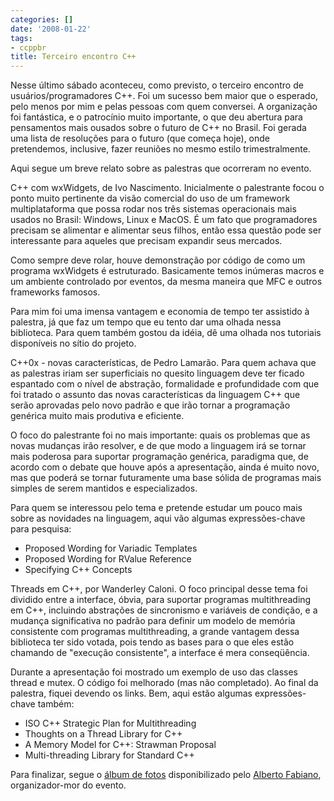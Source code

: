 ```yaml
---
categories: []
date: '2008-01-22'
tags:
- ccppbr
title: Terceiro encontro C++
---
```


Nesse último sábado aconteceu, como previsto, o terceiro encontro de usuários/programadores C++. Foi um sucesso bem maior que o esperado, pelo menos por mim e pelas pessoas com quem conversei. A organização foi fantástica, e o patrocínio muito importante, o que deu abertura para pensamentos mais ousados sobre o futuro de C++ no Brasil. Foi gerada uma lista de resoluções para o futuro (que começa hoje), onde pretendemos, inclusive, fazer reuniões no mesmo estilo trimestralmente.

Aqui segue um breve relato sobre as palestras que ocorreram no evento.

C++ com wxWidgets, de Ivo Nascimento. Inicialmente o palestrante focou o ponto muito pertinente da visão comercial do uso de um framework multiplataforma que possa rodar nos três sistemas operacionais mais usados no Brasil: Windows, Linux e MacOS. É um fato que programadores precisam se alimentar e alimentar seus filhos, então essa questão pode ser interessante para aqueles que precisam expandir seus mercados.

Como sempre deve rolar, houve demonstração por código de como um programa wxWidgets é estruturado. Basicamente temos inúmeras macros e um ambiente controlado por eventos, da mesma maneira que MFC e outros frameworks famosos.

Para mim foi uma imensa vantagem e economia de tempo ter assistido à palestra, já que faz um tempo que eu tento dar uma olhada nessa biblioteca. Para quem também gostou da idéia, dê uma olhada nos tutoriais disponíveis no sítio do projeto.

C++0x - novas características, de Pedro Lamarão. Para quem achava que as palestras iriam ser superficiais no quesito linguagem deve ter ficado espantado com o nível de abstração, formalidade e profundidade com que foi tratado o assunto das novas características da linguagem C++ que serão aprovadas pelo novo padrão e que irão tornar a programação genérica muito mais produtiva e eficiente.

O foco do palestrante foi no mais importante: quais os problemas que as novas mudanças irão resolver, e de que modo a linguagem irá se tornar mais poderosa para suportar programação genérica, paradigma que, de acordo com o debate que houve após a apresentação, ainda é muito novo, mas que poderá se tornar futuramente uma base sólida de programas mais simples de serem mantidos e especializados.

Para quem se interessou pelo tema e pretende estudar um pouco mais sobre as novidades na linguagem, aqui vão algumas expressões-chave para pesquisa:

 - Proposed Wording for Variadic Templates
 - Proposed Wording for RValue Reference
 - Specifying C++ Concepts

Threads em C++, por Wanderley Caloni. O foco principal desse tema foi dividido entre a interface, óbvia, para suportar programas multithreading em C++, incluindo abstrações de sincronismo e variáveis de condição, e a mudança significativa no padrão para definir um modelo de memória consistente com programas multithreading, a grande vantagem dessa biblioteca ter sido votada, pois tendo as bases para o que eles estão chamando de "execução consistente", a interface é mera conseqüência.

Durante a apresentação foi mostrado um exemplo de uso das classes thread e mutex. O código foi melhorado (mas não completado). Ao final da palestra, fiquei devendo os links. Bem, aqui estão algumas expressões-chave também:

 - ISO C++ Strategic Plan for Multithreading
 - Thoughts on a Thread Library for C++
 - A Memory Model for C++: Strawman Proposal
 - Multi-threading Library for Standard C++

Para finalizar, segue o [álbum de fotos] disponibilizado pelo [Alberto Fabiano], organizador-mor do evento.

[álbum de fotos]: https://www.facebook.com/media/set/?vanity=ccppbrasil&set=a.1692292557687519
[Alberto Fabiano]: http://techberto.wordpress.com/

